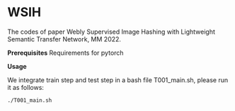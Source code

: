 # WSIH
The codes of paper Webly Supervised Image Hashing with Lightweight Semantic Transfer Network, MM 2022.

**Prerequisites**
Requirements for pytorch
   
    
**Usage**

We integrate train step and test step in a bash file T001_main.sh, please run it as follows:

    ./T001_main.sh
